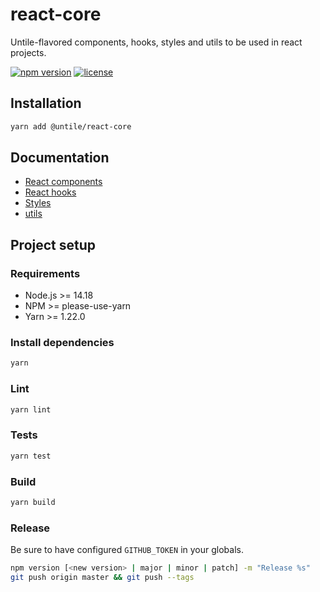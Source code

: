 # react-core

Untile-flavored components, hooks, styles and utils to be used in react projects.

[![npm version](https://img.shields.io/npm/v/@untile/react-core.svg?style=flat-square)](https://www.npmjs.com/package/@untile/react-core)
[![license](https://img.shields.io/badge/license-MIT-blue.svg)](https://github.com/untile/react-core/blob/main/LICENSE)

## Installation

```sh
yarn add @untile/react-core
```

## Documentation

- [React components](docs/components/README.md)
- [React hooks](docs/hooks/README.md)
- [Styles](docs/styles/README.md)
- [utils](docs/utils/README.md)

## Project setup

### Requirements

- Node.js >= 14.18
- NPM >= please-use-yarn
- Yarn >= 1.22.0

### Install dependencies

```sh
yarn
```

### Lint

```sh
yarn lint
```

### Tests

```sh
yarn test
```

### Build

```sh
yarn build
```

### Release

Be sure to have configured `GITHUB_TOKEN` in your globals.

```sh
npm version [<new version> | major | minor | patch] -m "Release %s"
git push origin master && git push --tags
```
